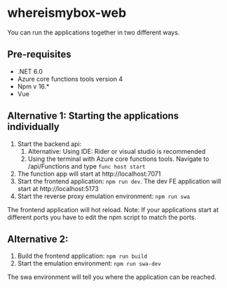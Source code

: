# whereismybox-web

You can run the applications together in two different ways.

## Pre-requisites
* .NET 6.0
* Azure core functions tools version 4
* Npm v 16.*
* Vue

## Alternative 1: Starting the applications individually
1. Start the backend api: 
    1. Alternative: Using IDE: Rider or visual studio is recommended
    2. Using the terminal with Azure core functions tools. Navigate to /api/Functions and type ```func host start```
2. The function app will start at http://localhost:7071
3. Start the frontend application: ```npm run dev```. The dev FE application will start at http://localhost:5173
4. Start the reverse proxy emulation environment: ```npm run swa```

The frontend application will hot reload. Note: If your applications start at different ports you have to edit the npm script to match the ports.

## Alternative 2: 
1. Build the frontend application: ```npm run build```
2. Start the emulation environment: ```npm run swa-dev```

The swa environment will tell you where the application can be reached.
